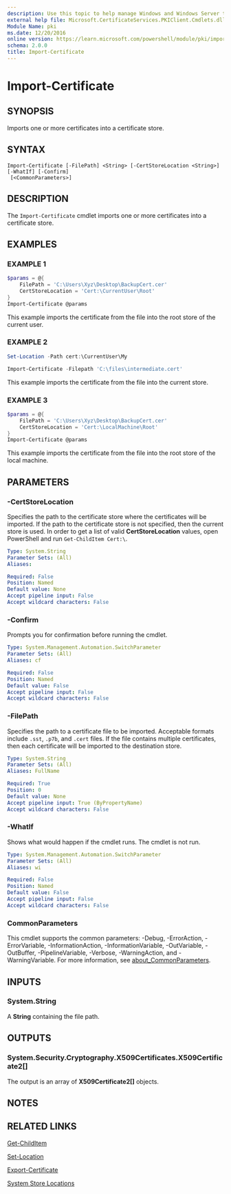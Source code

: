 ```yaml
---
description: Use this topic to help manage Windows and Windows Server technologies with Windows PowerShell.
external help file: Microsoft.CertificateServices.PKIClient.Cmdlets.dll-Help.xml
Module Name: pki
ms.date: 12/20/2016
online version: https://learn.microsoft.com/powershell/module/pki/import-certificate?view=windowsserver2022-ps&wt.mc_id=ps-gethelp
schema: 2.0.0
title: Import-Certificate
---
```


# Import-Certificate

## SYNOPSIS
Imports one or more certificates into a certificate store.

## SYNTAX

```
Import-Certificate [-FilePath] <String> [-CertStoreLocation <String>] [-WhatIf] [-Confirm]
 [<CommonParameters>]
```

## DESCRIPTION

The `Import-Certificate` cmdlet imports one or more certificates into a certificate store.

## EXAMPLES

### EXAMPLE 1

```powershell
$params = @{
    FilePath = 'C:\Users\Xyz\Desktop\BackupCert.cer'
    CertStoreLocation = 'Cert:\CurrentUser\Root'
}
Import-Certificate @params
```

This example imports the certificate from the file into the root store of the current user.

### EXAMPLE 2

```powershell
Set-Location -Path cert:\CurrentUser\My

Import-Certificate -Filepath 'C:\files\intermediate.cert'
```

This example imports the certificate from the file into the current store.

### EXAMPLE 3

```powershell
$params = @{
    FilePath = 'C:\Users\Xyz\Desktop\BackupCert.cer'
    CertStoreLocation = 'Cert:\LocalMachine\Root'
}
Import-Certificate @params
```

This example imports the certificate from the file into the root store of the local machine.

## PARAMETERS

### -CertStoreLocation

Specifies the path to the certificate store where the certificates will be imported. If the path to
the certificate store is not specified, then the current store is used. In order to get a list of
valid **CertStoreLocation** values, open PowerShell and run `Get-ChildItem Cert:\`.

```yaml
Type: System.String
Parameter Sets: (All)
Aliases: 

Required: False
Position: Named
Default value: None
Accept pipeline input: False
Accept wildcard characters: False
```

### -Confirm

Prompts you for confirmation before running the cmdlet.

```yaml
Type: System.Management.Automation.SwitchParameter
Parameter Sets: (All)
Aliases: cf

Required: False
Position: Named
Default value: False
Accept pipeline input: False
Accept wildcard characters: False
```

### -FilePath

Specifies the path to a certificate file to be imported. Acceptable formats include `.sst`, `.p7b`,
and `.cert` files. If the file contains multiple certificates, then each certificate will be
imported to the destination store.

```yaml
Type: System.String
Parameter Sets: (All)
Aliases: FullName

Required: True
Position: 0
Default value: None
Accept pipeline input: True (ByPropertyName)
Accept wildcard characters: False
```

### -WhatIf

Shows what would happen if the cmdlet runs.
The cmdlet is not run.

```yaml
Type: System.Management.Automation.SwitchParameter
Parameter Sets: (All)
Aliases: wi

Required: False
Position: Named
Default value: False
Accept pipeline input: False
Accept wildcard characters: False
```

### CommonParameters

This cmdlet supports the common parameters: -Debug, -ErrorAction, -ErrorVariable,
-InformationAction, -InformationVariable, -OutVariable, -OutBuffer, -PipelineVariable, -Verbose,
-WarningAction, and -WarningVariable. For more information, see
[about_CommonParameters](https://go.microsoft.com/fwlink/?LinkID=113216).

## INPUTS

### System.String

A **String** containing the file path.

## OUTPUTS

### System.Security.Cryptography.X509Certificates.X509Certificate2[]

The output is an array of **X509Certificate2\[\]** objects.

## NOTES

## RELATED LINKS

[Get-ChildItem](https://go.microsoft.com/fwlink/p/?LinkId=290488)

[Set-Location](https://go.microsoft.com/fwlink/p/?LinkId=293912)

[Export-Certificate](./Export-Certificate.md)

[System Store Locations](/windows/desktop/seccrypto/system-store-locations)
